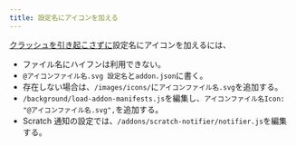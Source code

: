```yaml
---
title: 設定名にアイコンを加える
---
```

[クラッシュを](https://github.com/ScratchAddons/ScratchAddons/pull/1529)[引き起こさずに](https://github.com/ScratchAddons/ScratchAddons/commit/ead64b9da1434e7ed593c141cba7b02addd70a54)設定名にアイコンを加えるには、

- ファイル名にハイフンは利用できない。
- `@アイコンファイル名.svg 設定名`と`addon.json`に書く。
- 存在しない場合は、`/images/icons/`に`アイコンファイル名.svg`を追加する。
- `/background/load-addon-manifests.js`を編集し、`アイコンファイル名Icon: "@アイコンファイル名.svg",`を追加する。
- Scratch 通知の設定では、`/addons/scratch-notifier/notifier.js`を編集する。